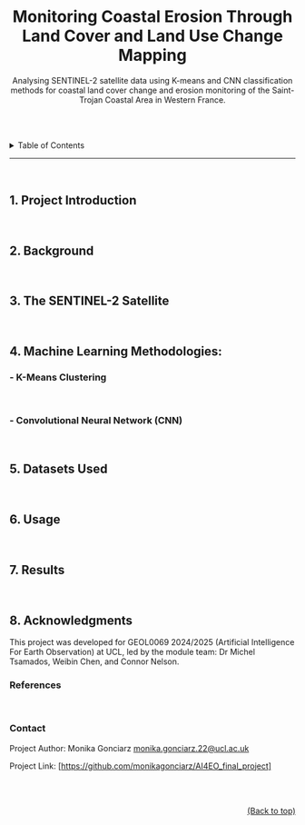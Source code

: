 <div align="center">
  
  # Monitoring Coastal Erosion Through Land Cover and Land Use Change Mapping
</div>


<div align="center">
  
Analysing SENTINEL-2 satellite data using K-means and CNN classification methods for coastal land cover change and erosion monitoring of the Saint-Trojan Coastal Area in Western France.
## <a id="top"></a> 
</div>


<br>  
<br>  

<details>
<summary>Table of Contents</summary>
  
1. [Project Introduction](#1-project-introduction)
2. [Background](#2-background)
3. [The SENTINEL-2 Satellite](#3-the-sentinel-2-satellite)
4. [Machine Learning Methodologies:](#4-machine-learning-methodologies)
    - [K-Means Clustering](#k-means-clustering)
    - [Convolutional Neural Network (CNN)](#convolutional-neural-network-cnn)
5. [Datasets Used](#5-datasets-used)
6. [Usage](#6-usage)
7. [Results](#7-results)
8. [Acknowledgements](#8-acknowledgments)
    - [References](#references)
    - [Contact](#contact)

</details>

---

<br>  


## 1. Project Introduction



<br>  

## 2. Background



<br>  

## 3. The SENTINEL-2 Satellite



<br>  

## 4. Machine Learning Methodologies:

### - K-Means Clustering



<br>  

### - Convolutional Neural Network (CNN)



<br>  

## 5. Datasets Used



<br>  

## 6. Usage



<br>  

## 7. Results



<br>  

## 8. Acknowledgments

This project was developed for GEOL0069 2024/2025 (Artificial Intelligence For Earth Observation) at UCL, led by the module team: Dr Michel Tsamados, Weibin Chen, and Connor Nelson.
<br>  


### References



<br>  

### Contact

Project Author: Monika Gonciarz monika.gonciarz.22@ucl.ac.uk

Project Link: [https://github.com/monikagonciarz/AI4EO_final_project]

<br>
<br>



<div style="text-align: right;">
  
  [(Back to top)](#top)
</div>



